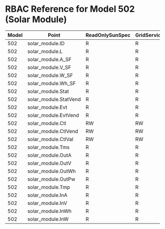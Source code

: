 # RBAC Reference for Model 502 (Solar Module)

| Model | Point | ReadOnlySunSpec | GridServiceSunSpec | NetworkAdministratorSunSpec | SuperAdministratorSpec | 
|-------|-------|------------------|---------------------|------------------|--------------------|
| 502 | solar_module.ID | R | R | R | R |
| 502 | solar_module.L | R | R | R | R |
| 502 | solar_module.A_SF | R | R | R | R |
| 502 | solar_module.V_SF | R | R | R | R |
| 502 | solar_module.W_SF | R | R | R | R |
| 502 | solar_module.Wh_SF | R | R | R | R |
| 502 | solar_module.Stat | R | R | R | R |
| 502 | solar_module.StatVend | R | R | R | R |
| 502 | solar_module.Evt | R | R | R | R |
| 502 | solar_module.EvtVend | R | R | R | R |
| 502 | solar_module.Ctl | RW | RW | RW | RW |
| 502 | solar_module.CtlVend | RW | RW | RW | RW |
| 502 | solar_module.CtlVal | RW | RW | RW | RW |
| 502 | solar_module.Tms | R | R | R | R |
| 502 | solar_module.OutA | R | R | R | R |
| 502 | solar_module.OutV | R | R | R | R |
| 502 | solar_module.OutWh | R | R | R | R |
| 502 | solar_module.OutPw | R | R | R | R |
| 502 | solar_module.Tmp | R | R | R | R |
| 502 | solar_module.InA | R | R | R | R |
| 502 | solar_module.InV | R | R | R | R |
| 502 | solar_module.InWh | R | R | R | R |
| 502 | solar_module.InW | R | R | R | R |
